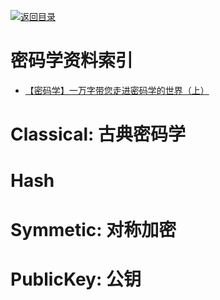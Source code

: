 [![返回目录](https://parg.co/UGo)](https://github.com/wxyyxc1992/Awesome-Links)

# 密码学资料索引

* [【密码学】一万字带您走进密码学的世界（上）](http://www.ehcoo.com/cryptology.html)

# Classical: 古典密码学

# Hash

# Symmetic: 对称加密

# PublicKey: 公钥
